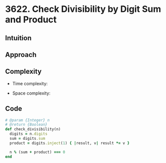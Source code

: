 # 3622. Check Divisibility by Digit Sum and Product

## Intuition

## Approach
<!-- Describe your approach to solving the problem. -->

## Complexity

- Time complexity:
<!-- Add your time complexity here, e.g. $$O(n)$$ -->

- Space complexity:
<!-- Add your space complexity here, e.g. $$O(n)$$ -->

## Code

```ruby
# @param {Integer} n
# @return {Boolean}
def check_divisibility(n)
  digits = n.digits
  sum = digits.sum
  product = digits.inject(1) { |result, v| result *= v }

  n % (sum + product) === 0
end
```
